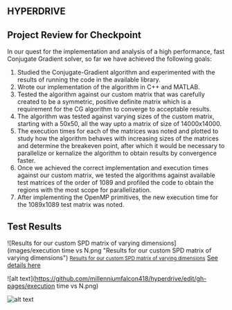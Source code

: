 ## HYPERDRIVE

## Project Review for Checkpoint
In our quest for the implementation and analysis of a high performance, fast Conjugate Gradient solver, so far we have achieved the following goals:
1. Studied the Conjugate-Gradient algorithm and experimented with the results of running the code in the available library.
2. Wrote our implementation of the algorithm in C++ and MATLAB.
3. Tested the algorithm against our custom matrix that was carefully created to be a symmetric, positive definite matrix which is a requirement for the CG algorithm to converge to acceptable results.
4. The algorithm was tested against varying sizes of the custom matrix, starting with a 50x50, all the way upto a matrix of size of 14000x14000.
5. The execution times for each of the matrices was noted and plotted to study how the algorithm behaves with increasing sizes of the matrices and determine the breakeven point, after which it would be necessary to parallelize or kernalize the algorithm to obtain results by convergence faster.
5. Once we achieved the correct implementation and execution times against our custom matrix, we tested the algorithms against available test matrices of the order of 1089 and profiled the code to obtain the regions with the most scope for parallelization.
6. After implementing the OpenMP primitives, the new execution time for the 1089x1089 test matrix was noted.

## Test Results
![Results for our custom SPD matrix of varying dimensions](images/execution time vs N.png "Results for our custom SPD matrix of varying dimensions")
<small><a href="">Results for our custom SPD matrix of varying dimensions</a></small>
<a href="http://15418.courses.cs.cmu.edu/spring2016/competition">See details here</a>

![alt text](https://github.com/millenniumfalcon418/hyperdrive/edit/gh-pages/execution time vs N.png)

![alt text](https://upload.wikimedia.org/wikipedia/en/thumb/0/02/Tweety.svg/570px-Tweety.svg.png)
